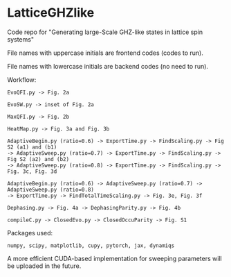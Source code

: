 # LatticeGHZlike
Code repo for "Generating large-Scale GHZ-like states in lattice spin systems"

File names with uppercase initials are frontend codes (codes to run).

File names with lowercase initials are backend codes (no need to run).

Workflow:
    
    EvoQFI.py -> Fig. 2a
    
    EvoSW.py -> inset of Fig. 2a
    
    MaxQFI.py -> Fig. 2b

    HeatMap.py -> Fig. 3a and Fig. 3b

    AdaptiveBegin.py (ratio=0.6) -> ExportTime.py -> FindScaling.py -> Fig S2 (a1) and (b1)
    -> AdaptiveSweep.py (ratio=0.7) -> ExportTime.py -> FindScaling.py -> Fig S2 (a2) and (b2)
    -> AdaptiveSweep.py (ratio=0.8) -> ExportTime.py -> FindScaling.py -> Fig. 3c, Fig. 3d

    AdaptiveBegin.py (ratio=0.6) -> AdaptiveSweep.py (ratio=0.7) -> AdaptiveSweep.py (ratio=0.8)
    -> ExportTime.py -> FindTotalTimeScaling.py -> Fig. 3e, Fig. 3f

    Dephasing.py -> Fig. 4a -> DephasingParity.py -> Fig. 4b

    compileC.py -> ClosedEvo.py -> ClosedOccuParity -> Fig. S1

Packages used:

    numpy, scipy, matplotlib, cupy, pytorch, jax, dynamiqs

A more efficient CUDA-based implementation for sweeping parameters will be uploaded in the future.
